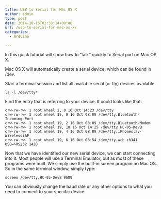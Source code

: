 ```yaml
---
title: USB to Serial for Mac OS X
author: admin
type: post
date: 2014-10-16T03:30:14+00:00
url: /usb-to-serial-for-mac-os-x/
categories:
  - Arduino

---
```

In this quick tutorial will show how to &#8220;talk&#8221; quickly to Serial port on Mac OS X.

Mac OS X will automatically create a serial device, which can be found in /dev.

Start a terminal session and list all available serial (or tty) devices available.

<!--more-->

`ls -l /dev/tty*`

Find the entry that is referring to your device. It could looks like that:  
```
crw-rw-rw- 1 root wheel 2, 0 16 Oct 14:23 /dev/tty
crw-rw-rw- 1 root wheel 19, 0 16 Oct 08:09 /dev/tty.Bluetooth-Incoming-Port
crw-rw-rw- 1 root wheel 19, 2 16 Oct 08:09 /dev/tty.Bluetooth-Modem
crw-rw-rw- 1 root wheel 19, 10 16 Oct 14:25 /dev/tty.HC-05-DevB
crw-rw-rw- 1 root wheel 19, 4 16 Oct 08:09 /dev/tty.iPhoneslav-WirelessiAP
crw-rw-rw- 1 root wheel 19, 6 16 Oct 08:54 /dev/tty.wch ch341 USB=>RS232 1420
```
Now that we have identified our new serial device, we can start connecting into it. Most people will use a Terminal Emulator, but as most of these programs were built. We simply use the built-in screen program on Mac OS. So in the same terminal window, simply type:

`screen /dev/tty.HC-05-DevB 9600`

You can obviously change the baud rate or any other options to what you need to connect to your specific device.